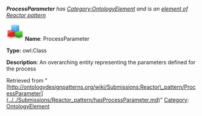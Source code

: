 ___ProcessParameter__ has [Category:OntologyElement](../../Category/OntologyElement.md "Category:OntologyElement") and is an [element of](../../Property/ElementOf.md "Property:ElementOf") [Reactor pattern](../../Submissions/Reactor_pattern.md "Submissions:Reactor pattern")_


  




[![Class](../../images/thumb/2/27/Class.gif/45px-Class.gif)](../../Image/Class.gif.md "Class")
__Name__: ProcessParameter 


__Type:__ owl:Class 


__Description__: An overarching entity representing the parameters defined for the process 





Retrieved from "[http://ontologydesignpatterns.org/wiki/Submissions:Reactor\_pattern/ProcessParameter](../../Submissions/Reactor_pattern/hasProcessParameter.md)"
 [Category](http://ontologydesignpatterns.org/wiki/Special:Categories "Special:Categories"): [OntologyElement](../../Category/OntologyElement.md "Category:OntologyElement")